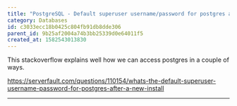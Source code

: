 ```yaml
---
title: "PostgreSQL - Default superuser username/password for postgres after a new install?"
category: Databases
id: c3033ecc18b0425c804fb91db8dde306
parent_id: 9b25af2004a74b3bb25339d0e64011f5
created_at: 1582543013830
---
```


This stackoverflow explains well how we can access postgres in a couple of ways.

https://serverfault.com/questions/110154/whats-the-default-superuser-username-password-for-postgres-after-a-new-install

---
    